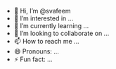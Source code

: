 - 👋 Hi, I’m @svafeem
- 👀 I’m interested in ...
- 🌱 I’m currently learning ...
- 💞️ I’m looking to collaborate on ...
- 📫 How to reach me ...
- 😄 Pronouns: ...
- ⚡ Fun fact: ...

<!---
svafeem/svafeem is a ✨ special ✨ repository because its `README.md` (this file) appears on your GitHub profile.
You can click the Preview link to take a look at your changes.
--->
